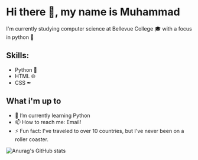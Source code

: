 # Hi there 👋, my name is Muhammad

I'm currently studying computer science at Bellevue College 🎓 with a focus in python 🐍

## Skills: 
- Python 🐍
- HTML 🌐
- CSS ✒
 ## What i'm up to
- 🌱 I’m currently learning Python 
- 📫 How to reach me: Email! 
- ⚡ Fun fact: I've traveled to over 10 countries, but I've never been on a roller coaster.



![Anurag's GitHub stats](https://github-readme-stats.vercel.app/api?username=MuhammadMannan&theme=github_dark&show_icons=true&align=center)
